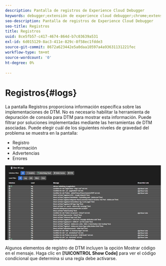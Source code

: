 ```yaml
---
description: Pantalla de registros de Experience Cloud Debugger
keywords: debugger;extensión de experience cloud debugger;chrome;extensión;registros
seo-description: Pantalla de registros de Experience Cloud Debugger
seo-title: Registros
title: Registros
uuid: 8ce5fb57-c417-4674-864d-b7c03639a531
exl-id: 6d015129-8ac3-411e-829c-8f58ec1fdde3
source-git-commit: 8672a623442e5a0daa10597a4a93631131221fec
workflow-type: tm+mt
source-wordcount: '0'
ht-degree: 0%

---
```


# Registros{#logs}

La pantalla Registros proporciona información específica sobre las implementaciones de DTM. No es necesario habilitar la herramienta de depuración de consola para DTM para mostrar esta información. Puede filtrar por soluciones implementadas mediante las herramientas de DTM asociadas. Puede elegir cuál de los siguientes niveles de gravedad del problema se muestra en la pantalla:

* Registro
* Información
* Advertencias
* Errores

![](assets/logs.jpg)

Algunos elementos de registro de DTM incluyen la opción Mostrar código en el mensaje. Haga clic en **[!UICONTROL Show Code]** para ver el código condicional que determina si una regla debe activarse.
